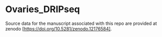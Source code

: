 # Ovaries_DRIPseq
Source data for the manuscript associated with this repo are provided at zenodo [https://doi.org/10.5281/zenodo.12176584].
